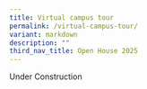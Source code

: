 ```yaml
---
title: Virtual campus tour
permalink: /virtual-campus-tour/
variant: markdown
description: ""
third_nav_title: Open House 2025
---
```

<p>Under Construction</p>
<div hidden="">
<div align="justify">
	
	
<p>Snippets of the conducive learning environment we have</p></div></div>